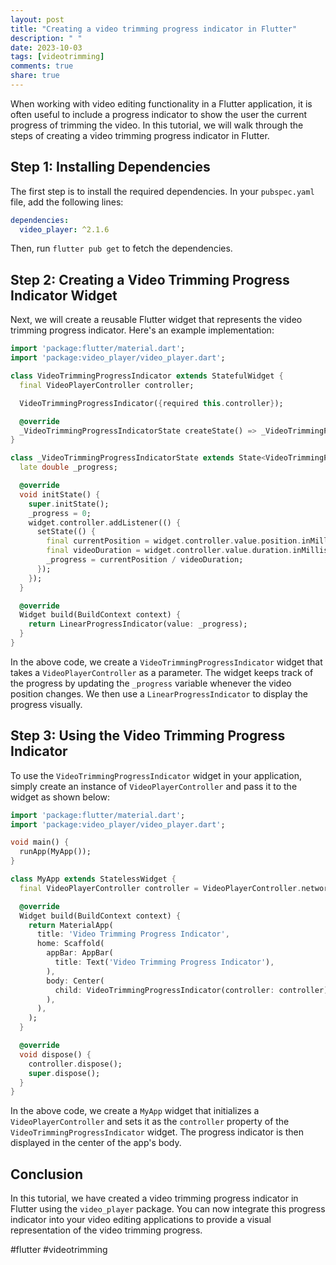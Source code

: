 ```yaml
---
layout: post
title: "Creating a video trimming progress indicator in Flutter"
description: " "
date: 2023-10-03
tags: [videotrimming]
comments: true
share: true
---
```


When working with video editing functionality in a Flutter application, it is often useful to include a progress indicator to show the user the current progress of trimming the video. In this tutorial, we will walk through the steps of creating a video trimming progress indicator in Flutter.

## Step 1: Installing Dependencies

The first step is to install the required dependencies. In your `pubspec.yaml` file, add the following lines:

```yaml
dependencies:
  video_player: ^2.1.6
```

Then, run `flutter pub get` to fetch the dependencies.

## Step 2: Creating a Video Trimming Progress Indicator Widget

Next, we will create a reusable Flutter widget that represents the video trimming progress indicator. Here's an example implementation:

```dart
import 'package:flutter/material.dart';
import 'package:video_player/video_player.dart';

class VideoTrimmingProgressIndicator extends StatefulWidget {
  final VideoPlayerController controller;

  VideoTrimmingProgressIndicator({required this.controller});

  @override
  _VideoTrimmingProgressIndicatorState createState() => _VideoTrimmingProgressIndicatorState();
}

class _VideoTrimmingProgressIndicatorState extends State<VideoTrimmingProgressIndicator> {
  late double _progress;

  @override
  void initState() {
    super.initState();
    _progress = 0;
    widget.controller.addListener(() {
      setState(() {
        final currentPosition = widget.controller.value.position.inMilliseconds;
        final videoDuration = widget.controller.value.duration.inMilliseconds;
        _progress = currentPosition / videoDuration;
      });
    });
  }

  @override
  Widget build(BuildContext context) {
    return LinearProgressIndicator(value: _progress);
  }
}
```

In the above code, we create a `VideoTrimmingProgressIndicator` widget that takes a `VideoPlayerController` as a parameter. The widget keeps track of the progress by updating the `_progress` variable whenever the video position changes. We then use a `LinearProgressIndicator` to display the progress visually.

## Step 3: Using the Video Trimming Progress Indicator

To use the `VideoTrimmingProgressIndicator` widget in your application, simply create an instance of `VideoPlayerController` and pass it to the widget as shown below:

```dart
import 'package:flutter/material.dart';
import 'package:video_player/video_player.dart';

void main() {
  runApp(MyApp());
}

class MyApp extends StatelessWidget {
  final VideoPlayerController controller = VideoPlayerController.network('https://example.com/video.mp4');

  @override
  Widget build(BuildContext context) {
    return MaterialApp(
      title: 'Video Trimming Progress Indicator',
      home: Scaffold(
        appBar: AppBar(
          title: Text('Video Trimming Progress Indicator'),
        ),
        body: Center(
          child: VideoTrimmingProgressIndicator(controller: controller),
        ),
      ),
    );
  }

  @override
  void dispose() {
    controller.dispose();
    super.dispose();
  }
}
```

In the above code, we create a `MyApp` widget that initializes a `VideoPlayerController` and sets it as the `controller` property of the `VideoTrimmingProgressIndicator` widget. The progress indicator is then displayed in the center of the app's body.

## Conclusion

In this tutorial, we have created a video trimming progress indicator in Flutter using the `video_player` package. You can now integrate this progress indicator into your video editing applications to provide a visual representation of the video trimming progress.

#flutter #videotrimming